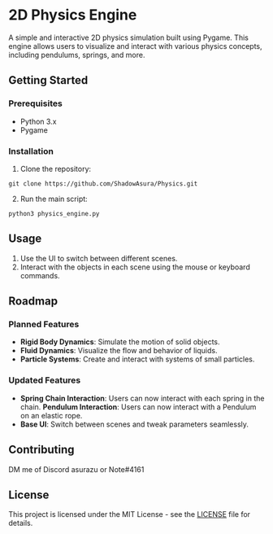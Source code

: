 # 2D Physics Engine

A simple and interactive 2D physics simulation built using Pygame. This engine allows users to visualize and interact with various physics concepts, including pendulums, springs, and more.

## Getting Started

### Prerequisites

- Python 3.x
- Pygame

### Installation

1. Clone the repository:

```
git clone https://github.com/ShadowAsura/Physics.git
```

2. Run the main script:

```
python3 physics_engine.py
```

## Usage

1. Use the UI to switch between different scenes.
2. Interact with the objects in each scene using the mouse or keyboard commands.

## Roadmap

### Planned Features

- **Rigid Body Dynamics**: Simulate the motion of solid objects.
- **Fluid Dynamics**: Visualize the flow and behavior of liquids.
- **Particle Systems**: Create and interact with systems of small particles.

### Updated Features

- **Spring Chain Interaction**: Users can now interact with each spring in the chain.
  **Pendulum Interaction**: Users can now interact with a Pendulum on an elastic rope.
- **Base UI**: Switch between scenes and tweak parameters seamlessly.

## Contributing

DM me of Discord asurazu or Note#4161

## License

This project is licensed under the MIT License - see the [LICENSE](LICENSE) file for details.
